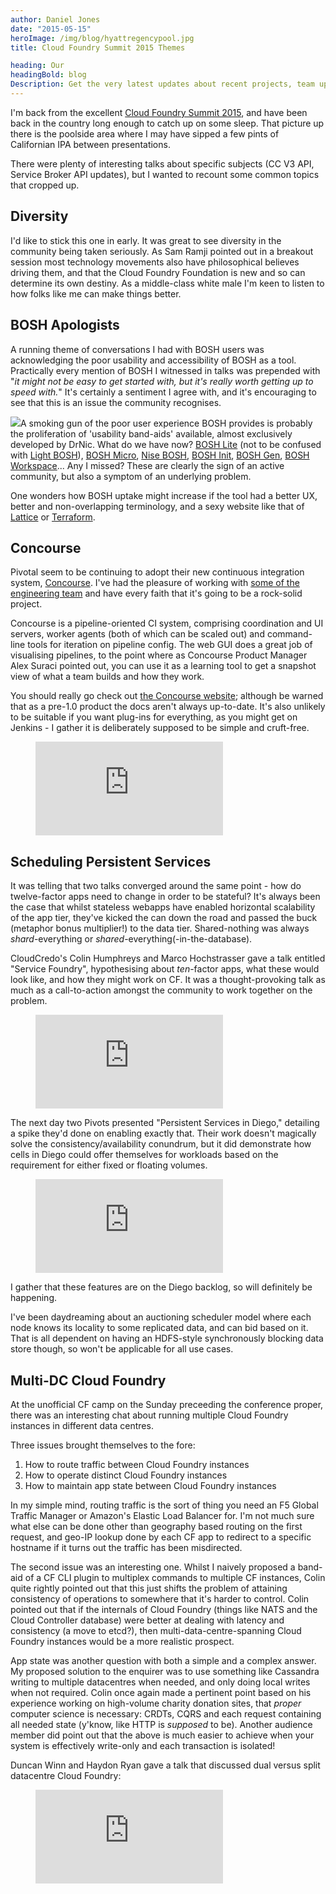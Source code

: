 ```yaml
---
author: Daniel Jones
date: "2015-05-15"
heroImage: /img/blog/hyattregencypool.jpg
title: Cloud Foundry Summit 2015 Themes

heading: Our
headingBold: blog
Description: Get the very latest updates about recent projects, team updates, thoughts and industry news from our team of EngineerBetter experts.
---
```


I'm back from the excellent [Cloud Foundry Summit 2015](http://cfsummit.com), and have been back in the country long enough to catch up on some sleep. That picture up there is the poolside area where I may have sipped a few pints of Californian IPA between presentations.

There were plenty of interesting talks about specific subjects (CC V3 API, Service Broker API updates), but I wanted to recount some common topics that cropped up.
<!--more-->
## Diversity

I'd like to stick this one in early. It was great to see diversity in the community being taken seriously. As Sam Ramji pointed out in a breakout session most technology movements also have philosophical believes driving them, and that the Cloud Foundry Foundation is new and so can determine its own destiny. As a middle-class white male I'm keen to listen to how folks like me can make things better.

## BOSH Apologists

A running theme of conversations I had with BOSH users was acknowledging the poor usability and accessibility of BOSH as a tool. Practically every mention of BOSH I witnessed in talks was prepended with "*it might not be easy to get started with, but it's really worth getting up to speed with.*" It's certainly a sentiment I agree with, and it's encouraging to see that this is an issue the community recognises.

<img class="image right" src="/img/fulls/bosh-clam.png" />A smoking gun of the poor user experience BOSH provides is probably the proliferation of 'usability band-aids' available, almost exclusively developed by DrNic. What do we have now? [BOSH Lite](https://github.com/cloudfoundry/bosh-lite) (not to be confused with [Light BOSH](http://boshartifacts.cloudfoundry.org/file_collections?type=stemcells)), [BOSH Micro](https://github.com/cloudfoundry/bosh/tree/master/bosh_cli_plugin_micro), [Nise BOSH](https://github.com/nttlabs/nise_bosh), [BOSH Init](https://github.com/cloudfoundry/bosh-init), [BOSH Gen](https://github.com/cloudfoundry-community/bosh-gen), [BOSH Workspace](https://github.com/cloudfoundry-incubator/bosh-workspace)... Any I missed? These are clearly the sign of an active community, but also a symptom of an underlying problem.

One wonders how BOSH uptake might increase if the tool had a better UX, better and non-overlapping terminology, and a sexy website like that of [Lattice](http://lattice.io) or [Terraform](http://terraform.io).

## Concourse

Pivotal seem to be continuing to adopt their new continuous integration system, [Concourse](https://concourse.io). I've had the pleasure of working with [some of the engineering team](http://github.com/xoebus) and have every faith that it's going to be a rock-solid project.

Concourse is a pipeline-oriented CI system, comprising coordination and UI servers, worker agents (both of which can be scaled out) and command-line tools for iteration on pipeline config. The web GUI does a great job of visualising pipelines, to the point where as Concourse Product Manager Alex Suraci pointed out, you can use it as a learning tool to get a snapshot view of what a team builds and how they work.

You should really go check out [the Concourse website](http://concourse.ci); although be warned that as a pre-1.0 product the docs aren't always up-to-date. It's also unlikely to be suitable if you want plug-ins for everything, as you might get on Jenkins - I gather it is deliberately supposed to be simple and cruft-free.

<figure class="retain-aspect-ratio">
  <iframe src="https://www.youtube.com/embed/mYTn3qBxPhQ?list=PLhuMOCWn4P9g-UMN5nzDiw78zgf5rJ4gR" frameborder="0" allowfullscreen></iframe>
</figure>

## Scheduling Persistent Services

It was telling that two talks converged around the same point - how do twelve-factor apps need to change in order to be stateful? It's always been the case that whilst stateless webapps have enabled horizontal scalability of the app tier, they've kicked the can down the road and passed the buck (metaphor bonus multiplier!) to the data tier. Shared-nothing was always *shard*-everything or *shared*-everything(-in-the-database).

CloudCredo's Colin Humphreys and Marco Hochstrasser gave a talk entitled "Service Foundry", hypothesising about *ten*-factor apps, what these would look like, and how they might work on CF. It was a thought-provoking talk as much as a call-to-action amongst the community to work together on the problem.

<figure class="retain-aspect-ratio">
  <iframe src="https://www.youtube.com/embed/806zRJpUdKg?list=PLhuMOCWn4P9g-UMN5nzDiw78zgf5rJ4gR" frameborder="0" allowfullscreen></iframe>
</figure>

The next day two Pivots presented "Persistent Services in Diego," detailing a spike they'd done on enabling exactly that. Their work doesn't magically solve the consistency/availability conundrum, but it did demonstrate how cells in Diego could offer themselves for workloads based on the requirement for either fixed or floating volumes.

<figure class="retain-aspect-ratio">
  <iframe src="https://www.youtube.com/embed/806zRJpUdKg?list=PLhuMOCWn4P9g-UMN5nzDiw78zgf5rJ4gR" frameborder="0" allowfullscreen></iframe>
</figure>

I gather that these features are on the Diego backlog, so will definitely be happening.

I've been daydreaming about an auctioning scheduler model where each node knows its locality to some replicated data, and can bid based on it. That is all dependent on having an HDFS-style synchronously blocking data store though, so won't be applicable for all use cases.

## Multi-DC Cloud Foundry

At the unofficial CF camp on the Sunday preceeding the conference proper, there was an interesting chat about running multiple Cloud Foundry instances in different data centres.

Three issues brought themselves to the fore:

1. How to route traffic between Cloud Foundry instances
1. How to operate distinct Cloud Foundry instances
1. How to maintain app state between Cloud Foundry instances

In my simple mind, routing traffic is the sort of thing you need an F5 Global Traffic Manager or Amazon's Elastic Load Balancer for. I'm not much sure what else can be done other than geography based routing on the first request, and geo-IP lookup done by each CF app to redirect to a specific hostname if it turns out the traffic has been misdirected.

The second issue was an interesting one. Whilst I naively proposed a band-aid of a CF CLI plugin to multiplex commands to multiple CF instances, Colin quite rightly pointed out that this just shifts the problem of attaining consistency of operations to somewhere that it's harder to control. Colin pointed out that if the internals of Cloud Foundry (things like NATS and the Cloud Controller database) were better at dealing with latency and consistency (a move to etcd?), then multi-data-centre-spanning Cloud Foundry instances would be a more realistic prospect.

App state was another question with both a simple and a complex answer. My proposed solution to the enquirer was to use something like Cassandra writing to multiple datacentres when needed, and only doing local writes when not required. Colin once again made a pertinent point based on his experience working on high-volume charity donation sites, that *proper* computer science is necessary: CRDTs, CQRS and each request containing all needed state (y'know, like HTTP is *supposed* to be). Another audience member did point out that the above is much easier to achieve when your system is effectively write-only and each transaction is isolated!

Duncan Winn and Haydon Ryan gave a talk that discussed dual versus split datacentre Cloud Foundry:

<figure class="retain-aspect-ratio">
  <iframe src="https://www.youtube.com/embed/1hYG4y7vm5w?list=PLhuMOCWn4P9g-UMN5nzDiw78zgf5rJ4gR" frameborder="0" allowfullscreen></iframe>
</figure>
